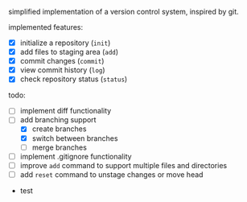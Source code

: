 simplified implementation of a version control system, inspired by git.

implemented features:

- [x] initialize a repository (`init`)
- [x] add files to staging area (`add`)
- [x] commit changes (`commit`)
- [x] view commit history (`log`)
- [x] check repository status (`status`)

todo:

- [ ] implement diff functionality
- [ ] add branching support
  - [x] create branches
  - [x] switch between branches
  - [ ] merge branches
- [ ] implement .gitignore functionality
- [ ] improve `add` command to support multiple files and directories
- [ ] add `reset` command to unstage changes or move head
- test
